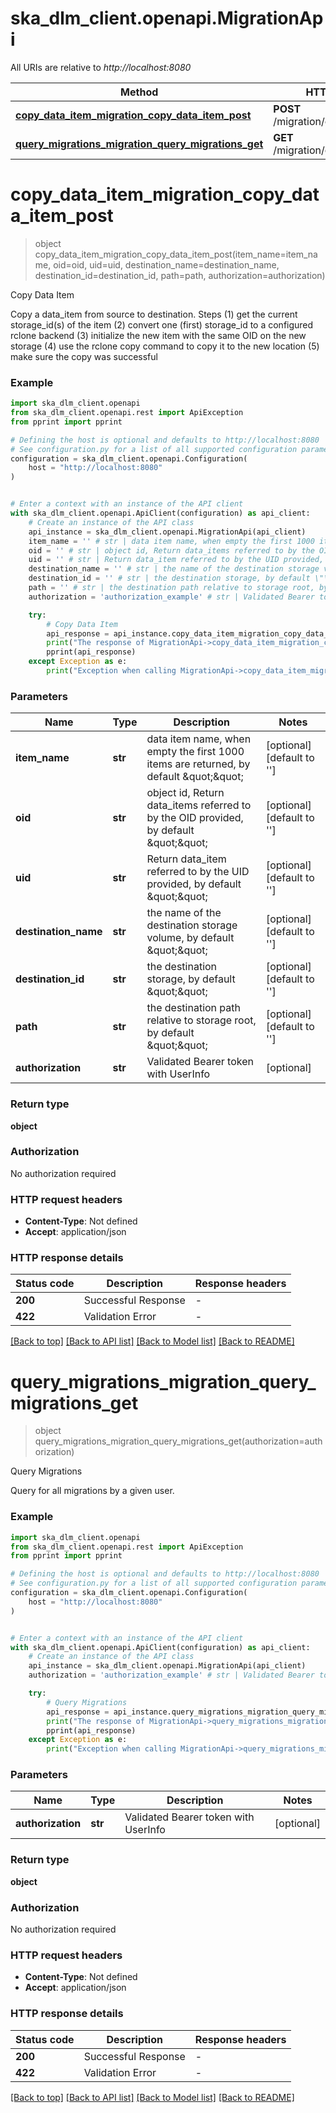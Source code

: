 # ska_dlm_client.openapi.MigrationApi

All URIs are relative to *http://localhost:8080*

Method | HTTP request | Description
------------- | ------------- | -------------
[**copy_data_item_migration_copy_data_item_post**](MigrationApi.md#copy_data_item_migration_copy_data_item_post) | **POST** /migration/copy_data_item | Copy Data Item
[**query_migrations_migration_query_migrations_get**](MigrationApi.md#query_migrations_migration_query_migrations_get) | **GET** /migration/query_migrations | Query Migrations


# **copy_data_item_migration_copy_data_item_post**
> object copy_data_item_migration_copy_data_item_post(item_name=item_name, oid=oid, uid=uid, destination_name=destination_name, destination_id=destination_id, path=path, authorization=authorization)

Copy Data Item

Copy a data_item from source to destination.  Steps (1) get the current storage_id(s) of the item (2) convert one (first) storage_id to a configured rclone backend (3) initialize the new item with the same OID on the new storage (4) use the rclone copy command to copy it to the new location (5) make sure the copy was successful

### Example


```python
import ska_dlm_client.openapi
from ska_dlm_client.openapi.rest import ApiException
from pprint import pprint

# Defining the host is optional and defaults to http://localhost:8080
# See configuration.py for a list of all supported configuration parameters.
configuration = ska_dlm_client.openapi.Configuration(
    host = "http://localhost:8080"
)


# Enter a context with an instance of the API client
with ska_dlm_client.openapi.ApiClient(configuration) as api_client:
    # Create an instance of the API class
    api_instance = ska_dlm_client.openapi.MigrationApi(api_client)
    item_name = '' # str | data item name, when empty the first 1000 items are returned, by default \"\" (optional) (default to '')
    oid = '' # str | object id, Return data_items referred to by the OID provided, by default \"\" (optional) (default to '')
    uid = '' # str | Return data_item referred to by the UID provided, by default \"\" (optional) (default to '')
    destination_name = '' # str | the name of the destination storage volume, by default \"\" (optional) (default to '')
    destination_id = '' # str | the destination storage, by default \"\" (optional) (default to '')
    path = '' # str | the destination path relative to storage root, by default \"\" (optional) (default to '')
    authorization = 'authorization_example' # str | Validated Bearer token with UserInfo (optional)

    try:
        # Copy Data Item
        api_response = api_instance.copy_data_item_migration_copy_data_item_post(item_name=item_name, oid=oid, uid=uid, destination_name=destination_name, destination_id=destination_id, path=path, authorization=authorization)
        print("The response of MigrationApi->copy_data_item_migration_copy_data_item_post:\n")
        pprint(api_response)
    except Exception as e:
        print("Exception when calling MigrationApi->copy_data_item_migration_copy_data_item_post: %s\n" % e)
```



### Parameters


Name | Type | Description  | Notes
------------- | ------------- | ------------- | -------------
 **item_name** | **str**| data item name, when empty the first 1000 items are returned, by default \&quot;\&quot; | [optional] [default to &#39;&#39;]
 **oid** | **str**| object id, Return data_items referred to by the OID provided, by default \&quot;\&quot; | [optional] [default to &#39;&#39;]
 **uid** | **str**| Return data_item referred to by the UID provided, by default \&quot;\&quot; | [optional] [default to &#39;&#39;]
 **destination_name** | **str**| the name of the destination storage volume, by default \&quot;\&quot; | [optional] [default to &#39;&#39;]
 **destination_id** | **str**| the destination storage, by default \&quot;\&quot; | [optional] [default to &#39;&#39;]
 **path** | **str**| the destination path relative to storage root, by default \&quot;\&quot; | [optional] [default to &#39;&#39;]
 **authorization** | **str**| Validated Bearer token with UserInfo | [optional] 

### Return type

**object**

### Authorization

No authorization required

### HTTP request headers

 - **Content-Type**: Not defined
 - **Accept**: application/json

### HTTP response details

| Status code | Description | Response headers |
|-------------|-------------|------------------|
**200** | Successful Response |  -  |
**422** | Validation Error |  -  |

[[Back to top]](#) [[Back to API list]](../README.md#documentation-for-api-endpoints) [[Back to Model list]](../README.md#documentation-for-models) [[Back to README]](../README.md)

# **query_migrations_migration_query_migrations_get**
> object query_migrations_migration_query_migrations_get(authorization=authorization)

Query Migrations

Query for all migrations by a given user.

### Example


```python
import ska_dlm_client.openapi
from ska_dlm_client.openapi.rest import ApiException
from pprint import pprint

# Defining the host is optional and defaults to http://localhost:8080
# See configuration.py for a list of all supported configuration parameters.
configuration = ska_dlm_client.openapi.Configuration(
    host = "http://localhost:8080"
)


# Enter a context with an instance of the API client
with ska_dlm_client.openapi.ApiClient(configuration) as api_client:
    # Create an instance of the API class
    api_instance = ska_dlm_client.openapi.MigrationApi(api_client)
    authorization = 'authorization_example' # str | Validated Bearer token with UserInfo (optional)

    try:
        # Query Migrations
        api_response = api_instance.query_migrations_migration_query_migrations_get(authorization=authorization)
        print("The response of MigrationApi->query_migrations_migration_query_migrations_get:\n")
        pprint(api_response)
    except Exception as e:
        print("Exception when calling MigrationApi->query_migrations_migration_query_migrations_get: %s\n" % e)
```



### Parameters


Name | Type | Description  | Notes
------------- | ------------- | ------------- | -------------
 **authorization** | **str**| Validated Bearer token with UserInfo | [optional] 

### Return type

**object**

### Authorization

No authorization required

### HTTP request headers

 - **Content-Type**: Not defined
 - **Accept**: application/json

### HTTP response details

| Status code | Description | Response headers |
|-------------|-------------|------------------|
**200** | Successful Response |  -  |
**422** | Validation Error |  -  |

[[Back to top]](#) [[Back to API list]](../README.md#documentation-for-api-endpoints) [[Back to Model list]](../README.md#documentation-for-models) [[Back to README]](../README.md)

